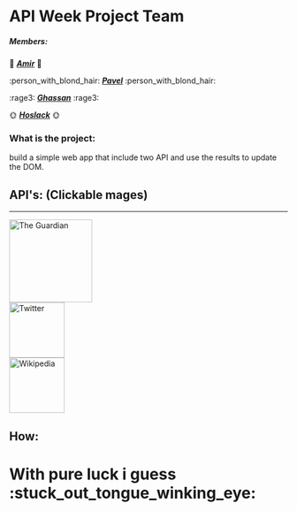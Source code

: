 
# API Week Project Team
##### Members:

:see_no_evil: ***[Amir](https://github.com/Amirk390)*** :see_no_evil:

 :person_with_blond_hair: ***[Pavel](https://github.com/prodionov)*** :person_with_blond_hair:


:rage3: ***[Ghassan](https://github.com/ghassanmas)*** :rage3:


:sun_with_face:  ***[Hoslack](https://github.com/hoslack)*** :sun_with_face:


### What is the project:

build a simple web app that include two API and use the results to update the DOM.

## **API's:** (Clickable mages)
---

<a href="https://www.theguardian.com/international">
<img alt="The Guardian" src="https://icould.com/files/2012/01/guardian-logo-300x53.jpg" width="150">
</a>
<br>
<a href="https://twitter.com/">
<img alt="Twitter" src="https://www.techspot.com/images2/downloads/topdownload/2014/05/twitter.jpg" width="100">
</a>
<br>
<a href="https://www.theguardian.com/international">
<img alt="Wikipedia" src="http://www.ehealthinformer.com/wp-content/uploads/2016/12/2000px-Wikipedia-logo-v2-en.svg_1.png" width="100">
</a>


## How:

<h1>With pure luck i guess :stuck_out_tongue_winking_eye:</h1>
